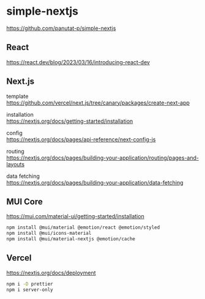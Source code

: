 # simple-nextjs

https://github.com/panutat-p/simple-nextjs

## React

https://react.dev/blog/2023/03/16/introducing-react-dev

## Next.js

template\
https://github.com/vercel/next.js/tree/canary/packages/create-next-app

installation\
https://nextjs.org/docs/getting-started/installation

config\
https://nextjs.org/docs/pages/api-reference/next-config-js

routing\
https://nextjs.org/docs/pages/building-your-application/routing/pages-and-layouts

data fetching\
https://nextjs.org/docs/pages/building-your-application/data-fetching

## MUI Core

https://mui.com/material-ui/getting-started/installation

```sh
npm install @mui/material @emotion/react @emotion/styled
npm install @mui/icons-material
npm install @mui/material-nextjs @emotion/cache
```

## Vercel

https://nextjs.org/docs/deployment

```sh
npm i -D prettier
npm i server-only
```
